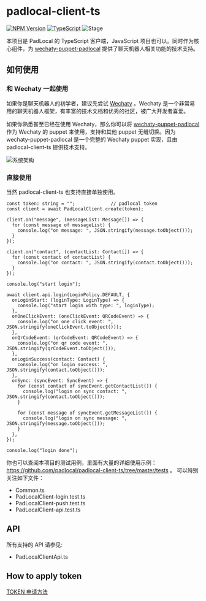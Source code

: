 # padlocal-client-ts

[![NPM Version](https://badge.fury.io/js/padlocal-client-ts.svg)](https://www.npmjs.com/package/padlocal-client-ts)
[![TypeScript](https://img.shields.io/badge/%3C%2F%3E-TypeScript-blue.svg)](https://www.typescriptlang.org/)
![Stage](https://img.shields.io/badge/Stage-beta-yellow)


本项目是 PadLocal 的 TypeScript 客户端，JavaScript 项目也可以。同时作为核心组件，为 [wechaty-puppet-padlocal](https://github.com/padlocal/wechaty-puppet-padlocal) 提供了聊天机器人相关功能的技术支持。

## 如何使用

### 和 Wechaty 一起使用
如果你是聊天机器人的初学者，建议先尝试 [Wechaty](https://github.com/wechaty/wechaty) 。Wechaty 是一个非常易用的聊天机器人框架，有丰富的技术文档和优秀的社区，被广大开发者喜爱。

如果你熟悉甚至已经在使用 Wechaty，那么你可以将 [wechaty-puppet-padlocal](https://github.com/padlocal/wechaty-puppet-padlocal) 作为 Wechaty 的 puppet 来使用，支持和其他 puppet 无缝切换。因为 wechaty-puppet-padlocal 是一个完整的 Wechaty puppet 实现，且由 padlocal-client-ts 提供技术支持。

![系统架构](https://user-images.githubusercontent.com/64943823/103167459-3f40af80-4866-11eb-8b8e-2d06c3c584a8.png)

### 直接使用

当然 padlocal-client-ts 也支持直接单独使用。
```
const token: string = "";             // padlocal token
const client = await PadLocalClient.create(token);

client.on("message", (messageList: Message[]) => {
  for (const message of messageList) {
    console.log("on message: ", JSON.stringify(message.toObject()));
  }
});

client.on("contact", (contactList: Contact[]) => {
  for (const contact of contactList) {
    console.log("on contact: ", JSON.stringify(contact.toObject()));
  }
});

console.log("start login");

await client.api.login(LoginPolicy.DEFAULT, {
  onLoginStart: (loginType: LoginType) => {
    console.log("start login with type: ", loginType);
  },
  onOneClickEvent: (oneClickEvent: QRCodeEvent) => {
    console.log("on one click event: ", JSON.stringify(oneClickEvent.toObject()));
  },
  onQrCodeEvent: (qrCodeEvent: QRCodeEvent) => {
    console.log("on qr code event: ", JSON.stringify(qrCodeEvent.toObject()));
  },
  onLoginSuccess(contact: Contact) {
    console.log("on login success: ", JSON.stringify(contact.toObject()));
  },
  onSync: (syncEvent: SyncEvent) => {
    for (const contact of syncEvent.getContactList()) {
      console.log("login on sync contact: ", JSON.stringify(contact.toObject()));
    }

    for (const message of syncEvent.getMessageList()) {
      console.log("login on sync message: ", JSON.stringify(message.toObject()));
    }
  },
});

console.log("login done");
```

你也可以查阅本项目的测试用例，里面有大量的详细使用示例：https://github.com/padlocal/padlocal-client-ts/tree/master/tests 。
可以特别关注如下文件：
* Common.ts
* PadLocalClient-login.test.ts
* PadLocalClient-push.test.ts
* PadLocalClient-api.test.ts

## API
所有支持的 API 请参见:
* PadLocalClientApi.ts

## How to apply token
[TOKEN 申请方法](https://github.com/padlocal/wechaty-puppet-padlocal/wiki/TOKEN-%E7%94%B3%E8%AF%B7%E6%96%B9%E6%B3%95)
